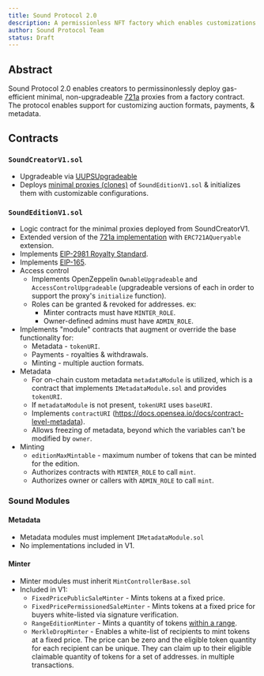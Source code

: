 ```yaml
---
title: Sound Protocol 2.0
description: A permissionless NFT factory which enables customizations for auction formats, payments, metadata, and on-chain registries.
author: Sound Protocol Team
status: Draft
---
```


## Abstract

Sound Protocol 2.0 enables creators to permissinonlessly deploy gas-efficient minimal, non-upgradeable [721a](https://www.azuki.com/erc721a) proxies from a factory contract. The protocol enables support for customizing auction formats, payments, & metadata.

## Contracts

### `SoundCreatorV1.sol`
- Upgradeable via [UUPSUpgradeable](https://docs.openzeppelin.com/contracts/4.x/api/proxy#UUPSUpgradeable)
- Deploys [minimal proxies (clones)](https://eips.ethereum.org/EIPS/eip-1167) of `SoundEditionV1.sol` & initializes them with customizable configurations.

### `SoundEditionV1.sol`
- Logic contract for the minimal proxies deployed from SoundCreatorV1.
- Extended version of the [721a implementation](https://www.azuki.com/erc721a) with `ERC721AQueryable` extension.
- Implements [EIP-2981 Royalty Standard](https://eips.ethereum.org/EIPS/eip-2981).
- Implements [EIP-165](https://eips.ethereum.org/EIPS/eip-165).
- Access control
  - Implements OpenZeppelin `OwnableUpgradeable` and `AccessControlUpgradeable` (upgradeable versions of each in order to support the proxy's `initialize` function).
  - Roles can be granted & revoked for addresses. ex: 
    - Minter contracts must have `MINTER_ROLE`.
    - Owner-defined admins must have `ADMIN_ROLE`.
- Implements "module" contracts that augment or override the base functionality for:
  - Metadata - `tokenURI`.
  - Payments - royalties & withdrawals.
  - Minting - multiple auction formats.
- Metadata
  - For on-chain custom metadata `metadataModule` is utilized, which is a contract that implements `IMetadataModule.sol` and provides `tokenURI`.
  - If `metadataModule` is not present, `tokenURI` uses `baseURI`.
  - Implements `contractURI` (https://docs.opensea.io/docs/contract-level-metadata).
  - Allows freezing of metadata, beyond which the variables can't be modified by `owner`.
- Minting
  - `editionMaxMintable` - maximum number of tokens that can be minted for the edition.
  - Authorizes contracts with `MINTER_ROLE` to call `mint`.
  - Authorizes owner or callers with `ADMIN_ROLE` to call `mint`.

### Sound Modules
#### Metadata
  - Metadata modules must implement `IMetadataModule.sol`
  - No implementations included in V1.
#### Minter
- Minter modules must inherit `MintControllerBase.sol`
- Included in V1:
  - `FixedPricePublicSaleMinter` - Mints tokens at a fixed price.
  - `FixedPricePermissionedSaleMinter` - Mints tokens at a fixed price for buyers white-listed via signature verification.
  - `RangeEditionMinter` - Mints a quantity of tokens [within a range](https://sound.mirror.xyz/hmz2pueqBV37MD-mULjvch0vQoc-VKJdsfqXf8jTB30). 
  - `MerkleDropMinter` - Enables a white-list of recipients to mint tokens at a fixed price. The price can be zero and the eligible token quantity for each recipient can be unique. They can claim up to their eligible claimable quantity of tokens for a set of addresses. in multiple transactions.


